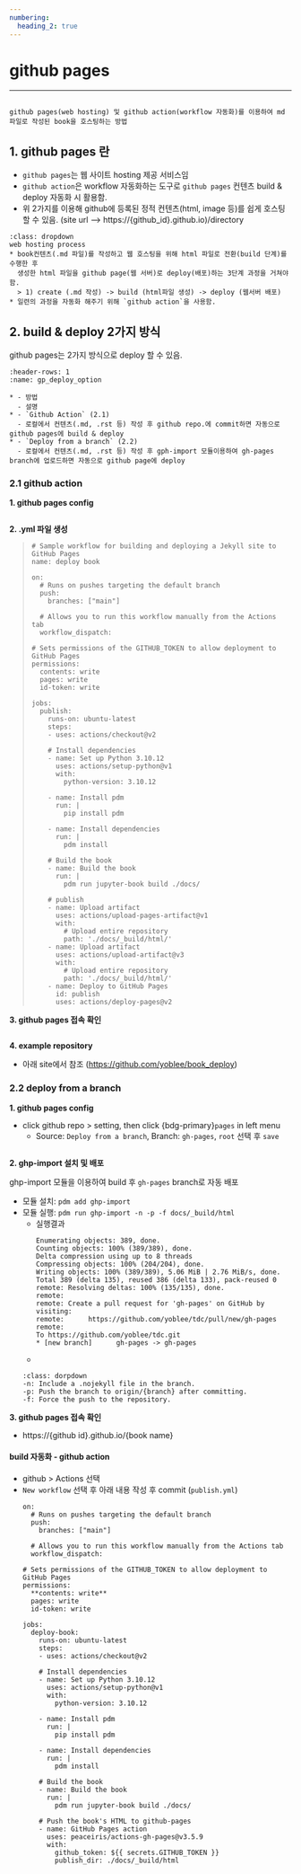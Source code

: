 ```yaml
---
numbering:
  heading_2: true
---
```

# github pages

--------

```{dropdown} Objective

github pages(web hosting) 및 github action(workflow 자동화)를 이용하여 md 파일로 작성된 book을 호스팅하는 방법

```
## 1. github pages 란
* `github pages`는 웹 사이트 hosting 제공 서비스임 
* `github action`은 workflow 자동화하는 도구로 `github pages` 컨텐츠 build & deploy 자동화 시 활용함.
* 위 2가지를 이용해 github에 등록된 정적 컨텐츠(html, image 등)를 쉽게 호스팅 할 수 있음. 
  (site url --> https://{github_id}.github.io)/directory

```{note}
:class: dropdown
web hosting process
* book컨텐츠(.md 파일)를 작성하고 웹 호스팅을 위해 html 파일로 전환(build 단계)를 수행한 후
  생성한 html 파일을 github page(웹 서버)로 deploy(배포)하는 3단계 과정을 거쳐야 함.
  > 1) create (.md 작성) -> build (html파일 생성) -> deploy (웹서버 배포)
* 일련의 과정을 자동화 해주기 위해 `github action`을 사용함.
```
## 2. build & deploy 2가지 방식
github pages는 2가지 방식으로 deploy 할 수 있음.
```{list-table}
:header-rows: 1
:name: gp_deploy_option

* - 방법
  - 설명
* - `Github Action` (2.1)
  - 로컬에서 컨텐츠(.md, .rst 등) 작성 후 github repo.에 commit하면 자동으로 github pages에 build & deploy
* - `Deploy from a branch` (2.2)
  - 로컬에서 컨텐츠(.md, .rst 등) 작성 후 gph-import 모듈이용하여 gh-pages branch에 업로드하면 자동으로 github page에 deploy
```

### 2.1 github action  
**1. github pages config**

>  ```{image} ./img/ghp_02.png
>  ```

**2. .yml 파일 생성**  
>  ```{code-block}
>  # Sample workflow for building and deploying a Jekyll site to GitHub Pages
>  name: deploy book
>
>  on:
>    # Runs on pushes targeting the default branch
>    push:
>      branches: ["main"]
>
>    # Allows you to run this workflow manually from the Actions tab
>    workflow_dispatch: 
>
>  # Sets permissions of the GITHUB_TOKEN to allow deployment to GitHub Pages
>  permissions:
>    contents: write
>    pages: write
>    id-token: write
>
>  jobs:
>    publish:
>      runs-on: ubuntu-latest
>      steps:
>      - uses: actions/checkout@v2
>
>      # Install dependencies
>      - name: Set up Python 3.10.12
>        uses: actions/setup-python@v1
>        with:
>          python-version: 3.10.12
>
>      - name: Install pdm
>        run: |
>          pip install pdm
>
>      - name: Install dependencies
>        run: |
>          pdm install
>
>      # Build the book
>      - name: Build the book
>        run: |
>          pdm run jupyter-book build ./docs/
>
>      # publish
>      - name: Upload artifact
>        uses: actions/upload-pages-artifact@v1
>        with:
>          # Upload entire repository
>          path: './docs/_build/html/'
>      - name: Upload artifact
>        uses: actions/upload-artifact@v3
>        with:
>          # Upload entire repository
>          path: './docs/_build/html/'
>      - name: Deploy to GitHub Pages
>        id: publish
>        uses: actions/deploy-pages@v2
>  ```

**3. github pages 접속 확인**  

>  ```{image} ./img/ghp_site_01.png
>  ```

**4. example repository**  
  * 아래 site에서 참조 (https://github.com/yoblee/book_deploy)

### 2.2 deploy from a branch 
**1. github pages config**
 * click github repo > setting, then click {bdg-primary}`pages` in left menu
   * Source: `Deploy from a branch`, Branch: `gh-pages`, `root` 선택 후 `save`
     ```{figure} ./img/ghp_01.png

**2. ghp-import 설치 및 배포**  

  ghp-import 모듈을 이용하여 build 후 `gh-pages` branch로 자동 배포
  * 모듈 설치: `pdm add ghp-import`
  * 모듈 실행: `pdm run ghp-import -n -p -f docs/_build/html`
    * 실행결과
      ```none
      Enumerating objects: 389, done.
      Counting objects: 100% (389/389), done.
      Delta compression using up to 8 threads
      Compressing objects: 100% (204/204), done.
      Writing objects: 100% (389/389), 5.06 MiB | 2.76 MiB/s, done.
      Total 389 (delta 135), reused 386 (delta 133), pack-reused 0
      remote: Resolving deltas: 100% (135/135), done.
      remote: 
      remote: Create a pull request for 'gh-pages' on GitHub by visiting:
      remote:      https://github.com/yoblee/tdc/pull/new/gh-pages
      remote: 
      To https://github.com/yoblee/tdc.git
      * [new branch]      gh-pages -> gh-pages
      ``` 
    * 
    ```{note}
    :class: dorpdown
    -n: Include a .nojekyll file in the branch.
    -p: Push the branch to origin/{branch} after committing.
    -f: Force the push to the repository.
    ```

**3. github pages 접속 확인**
  * https://{github id}.github.io/{book name}

#### build 자동화 - github action
* github > Actions 선택
* `New workflow` 선택 후 아래 내용 작성 후 commit (`publish.yml`)
  ```
  on:
    # Runs on pushes targeting the default branch
    push:
      branches: ["main"] 

    # Allows you to run this workflow manually from the Actions tab
    workflow_dispatch:

  # Sets permissions of the GITHUB_TOKEN to allow deployment to GitHub Pages
  permissions:
    **contents: write**
    pages: write
    id-token: write

  jobs:
    deploy-book:
      runs-on: ubuntu-latest
      steps:
      - uses: actions/checkout@v2

      # Install dependencies
      - name: Set up Python 3.10.12
        uses: actions/setup-python@v1
        with:
          python-version: 3.10.12

      - name: Install pdm
        run: |
          pip install pdm

      - name: Install dependencies
        run: |
          pdm install

      # Build the book
      - name: Build the book
        run: |
          pdm run jupyter-book build ./docs/

      # Push the book's HTML to github-pages
      - name: GitHub Pages action
        uses: peaceiris/actions-gh-pages@v3.5.9
        with:
          github_token: ${{ secrets.GITHUB_TOKEN }}
          publish_dir: ./docs/_build/html
  ```

